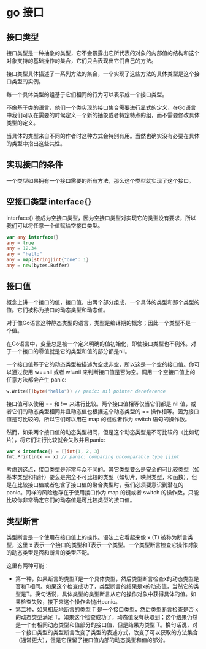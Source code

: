 # go 接口

## 接口类型

接口类型是一种抽象的类型，它不会暴露出它所代表的对象的内部值的结构和这个对象支持的基础操作的集合，它们只会表现出它们自己的方法。

接口类型具体描述了一系列方法的集合，一个实现了这些方法的具体类型是这个接口类型的实例。

每一个具体类型的组基于它们相同的行为可以表示成一个接口类型。

不像基于类的语言，他们一个类实现的接口集合需要进行显式的定义，在Go语言中我们可以在需要的时候定义一个新的抽象或者特定特点的组，而不需要修改具体类型的定义。

当具体的类型来自不同的作者时这种方式会特别有用。当然也确实没有必要在具体的类型中指出这些共性。

## 实现接口的条件

一个类型如果拥有一个接口需要的所有方法，那么这个类型就实现了这个接口。

## 空接口类型 interface{}

interface{} 被成为空接口类型，因为空接口类型对实现它的类型没有要求，所以我们可以将任意一个值赋给空接口类型。

```go
var any interface{}
any = true
any = 12.34
any = "hello"
any = map[string]int{"one": 1}
any = new(bytes.Buffer)
```

## 接口值

概念上讲一个接口的值，接口值，由两个部分组成，一个具体的类型和那个类型的值。它们被称为接口的动态类型和动态值。

对于像Go语言这种静态类型的语言，类型是编译期的概念；因此一个类型不是一个值。

在Go语言中，变量总是被一个定义明确的值初始化，即使接口类型也不例外。对于一个接口的零值就是它的类型和值的部分都是nil。

一个接口值基于它的动态类型被描述为空或非空，所以这是一个空的接口值。你可以通过使用 w==nil 或者 w!=nil 来判断接口值是否为空。调用一个空接口值上的任意方法都会产生 panic:

```go
w.Write([]byte("hello")) // panic: nil pointer dereference
```

接口值可以使用 == 和 !＝ 来进行比较。两个接口值相等仅当它们都是 nil 值，或者它们的动态类型相同并且动态值也根据这个动态类型的 == 操作相等。因为接口值是可比较的，所以它们可以用在 map 的键或者作为 switch 语句的操作数。

然而，如果两个接口值的动态类型相同，但是这个动态类型是不可比较的（比如切片），将它们进行比较就会失败并且panic:

```go
var x interface{} = []int{1, 2, 3}
fmt.Println(x == x) // panic: comparing uncomparable type []int
```

考虑到这点，接口类型是非常与众不同的。其它类型要么是安全的可比较类型（如基本类型和指针）要么是完全不可比较的类型（如切片，映射类型，和函数），但是在比较接口值或者包含了接口值的聚合类型时，我们必须要意识到潜在的 panic。同样的风险也存在于使用接口作为 map 的键或者 switch 的操作数。只能比较你非常确定它们的动态值是可比较类型的接口值。

## 类型断言

类型断言是一个使用在接口值上的操作。语法上它看起来像 x.(T) 被称为断言类型，这里 x 表示一个接口的类型和T表示一个类型。一个类型断言检查它操作对象的动态类型是否和断言的类型匹配。

这里有两种可能：

- 第一种，如果断言的类型T是一个具体类型，然后类型断言检查x的动态类型是否和T相同。如果这个检查成功了，类型断言的结果是x的动态值，当然它的类型是T。换句话说，具体类型的类型断言从它的操作对象中获得具体的值。如果检查失败，接下来这个操作会抛出panic。
- 第二种，如果相反地断言的类型 T 是一个接口类型，然后类型断言检查是否 x 的动态类型满足 T。如果这个检查成功了，动态值没有获取到；这个结果仍然是一个有相同动态类型和值部分的接口值，但是结果为类型 T。换句话说，对一个接口类型的类型断言改变了类型的表述方式，改变了可以获取的方法集合（通常更大），但是它保留了接口值内部的动态类型和值的部分。



